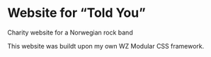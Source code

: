 # Website for “Told You”
Charity website for a Norwegian rock band

This website was buildt upon my own WZ Modular CSS framework.
